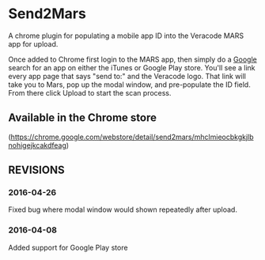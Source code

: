 # Send2Mars

A chrome plugin for populating a mobile app ID into the Veracode MARS app for upload.

Once added to Chrome first login to the MARS app, then simply do a [Google](https://www.google.com) search for an app on either the iTunes or Google Play store. You'll see a link every app page that says "send to:" and the Veracode logo. That link will take you to Mars, pop up the modal window, and pre-populate the ID field. From there click Upload to start the scan process.

## Available in the Chrome store
(https://chrome.google.com/webstore/detail/send2mars/mhclmieocbkgkjlbnohigejkcakdfeag)

## REVISIONS

### 2016-04-26

Fixed bug where modal window would shown repeatedly after upload.


### 2016-04-08
Added support for Google Play store
